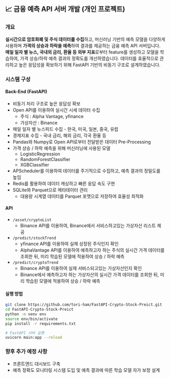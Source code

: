 ## 📈 금융 예측 API 서버 개발 (개인 프로젝트)

### 개요
**실시간으로 암호화폐 및 주식 데이터를 수집**하고, 머신러닝 기반의 예측 모델을 다양하게 사용하며 **가격의 상승과 하락을 예측**하여 결과를 제공하는 금융 예측 API 서버입니다. 
**매일 일자 별 뉴스, 국내외 금리, 환율 등 외부 지표**로부터 feature를 생성하고 모델을 학습하여, 가격 상승/하락 예측 결과의 정확도를 개선하였습니다.
데이터를 효율적으로 관리하고 높은 응답성을 확보하기 위해 FastAPI 기반의 비동기 구조로 설계하였습니다.

### 시스템 구성
#### Back-End (FastAPI)
- 비동기 처리 구조로 높은 응답성 확보
- Open API를 이용하여 실시간 시세 데이터 수집
  - 주식 : Alpha Vantage, yfinance
  - 가상자산 : Binance
- 매일 일자 별 뉴스피드 수집 - 한국, 미국, 일본, 중국, 유럽 
- 경제지표 수집 - 국내 금리, 해외 금리, 각국 환율 등
- Pandas와 Numpy로 Open API로부터 전달받은 데이터 Pre-Processing
- 가격 상승 / 하락 예측을 위해 머신러닝에 사용된 모델
  - LogisticRegression
  - RandomForestClassifier
  - XGBClassifier
- APScheduler를 이용하여 데이터를 주기적으로 수집하고, 예측 결과의 정밀도를 높임
- Redis를 활용하여 데이터 캐싱하고 빠른 응답 속도 구현
- SQLite와 Parquet으로 메타데이터 관리
  - 대용량 시계열 데이터를 Parquet 포맷으로 저장하여 효율성 최적화

#### API
- `/asset/cryptoList`
  - Binance API를 이용하여, Binance에서 서비스하고있는 가상자산 리스트 제공
- `/predict/stockTrend`
  - yfinance API를 이용하여 실제 상장된 주식인지 확인 
  - AlphaVantage API를 이용하여 예측하고자 하는 주식의 실시간 가격 데이터를 조회한 뒤, 미리 학습된 모델에 적용하여 상승 / 하락 예측
- `/predict/cryptoTrend`
  - Binance API를 이용하여 실제 서비스되고있는 가상자산인지 확인
  - Binance에서 예측하고자 하는 가상자산의 실시간 가격 데이터를 조회한 뒤, 미리 학습된 모델에 적용하여 상승 / 하락 예측

#### 실행 방법
```bash
git clone https://github.com/tori-ham/FastAPI-Crypto-Stock-Preict.git
cd FastAPI-Crypto-Stock-Preict
python -m venv env
source env/bin/activate
pip install -r requirements.txt

# FastAPI 서버 실행
uvicorn main:app --reload
```

### 향후 추가 예정 사항
- 프론트엔드 대시보드 구축
- 예측 정확도 모니터링 시스템 도입 및 예측 결과에 따른 학습 모델 자가 보정 설계